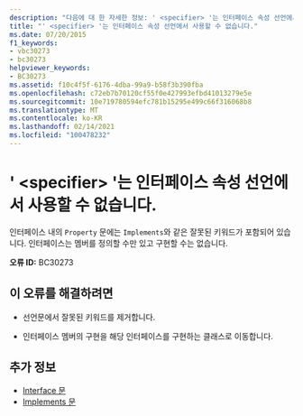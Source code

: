 ```yaml
---
description: "다음에 대 한 자세한 정보: ' <specifier> '는 인터페이스 속성 선언에서 사용할 수 없습니다."
title: "' <specifier> '는 인터페이스 속성 선언에서 사용할 수 없습니다."
ms.date: 07/20/2015
f1_keywords:
- vbc30273
- bc30273
helpviewer_keywords:
- BC30273
ms.assetid: f10c4f5f-6176-4dba-99a9-b58f3b390fba
ms.openlocfilehash: c72eb7b70120cf55f0e427993efbd41013279e5e
ms.sourcegitcommit: 10e719780594efc781b15295e499c66f316068b8
ms.translationtype: MT
ms.contentlocale: ko-KR
ms.lasthandoff: 02/14/2021
ms.locfileid: "100478232"
---
```

# <a name="specifier-is-not-valid-on-an-interface-property-declaration"></a>' \<specifier> '는 인터페이스 속성 선언에서 사용할 수 없습니다.

인터페이스 내의 `Property` 문에는 `Implements`와 같은 잘못된 키워드가 포함되어 있습니다. 인터페이스는 멤버를 정의할 수만 있고 구현할 수는 없습니다.  
  
 **오류 ID:** BC30273  
  
## <a name="to-correct-this-error"></a>이 오류를 해결하려면  
  
- 선언문에서 잘못된 키워드를 제거합니다.  
  
- 인터페이스 멤버의 구현을 해당 인터페이스를 구현하는 클래스로 이동합니다.  
  
## <a name="see-also"></a>추가 정보

- [Interface 문](../language-reference/statements/interface-statement.md)
- [Implements 문](../language-reference/statements/implements-statement.md)
